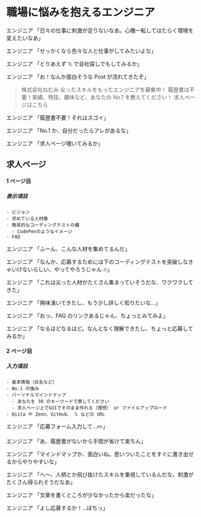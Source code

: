 # 職場に悩みを抱えるエンジニア

エンジニア 「日々の仕事に刺激が足りないなあ。心機一転してはたらく環境を変えたいなあ」

エンジニア 「せっかくなら色々な人と仕事がしてみたいよな」

エンジニア 「とりあえず 𝕏 で会社探しでもしてみるか」

エンジニア 「お！なんか面白そうな Post が流れてきたぞ」

> 株式会社ねむみ
> 尖ったスキルをもったエンジニアを募集中！
> 履歴書は不要！実績、特技、趣味など、あなたの No.1 を教えてください！
> 求人ページはこちら

エンジニア 「履歴書不要！それはスゴイ」

エンジニア 「No.1 か、自分だったらアレがあるな」

エンジニア 「求人ページ覗いてみるか」

## 求人ページ

#### 1 ページ目

##### 表示項目

```
- ビジョン
- 求めている人材像
- 簡易的なコーディングテストの欄
  - CodePenのようなイメージ
- FAQ
```

エンジニア 「ふーん、こんな人材を集めてるんだ」

エンジニア 「なんか、応募するためには下のコーディングテストを突破しなきゃいけないらしい、やってやろうじゃん 🔥」

エンジニア 「これは尖った人材がたくさん集まっていそうだな、ワクワクしてきた」

エンジニア 「興味湧いてきたし、もう少し詳しく知りたいな...」

エンジニア 「おっ、FAQ のリンクあるじゃん、ちょっとみてみよ」

エンジニア 「なるほどなるほど。なんとなく理解できたし、ちょっと応募してみるか」

#### 2 ページ目

##### 入力項目

```
- 基本情報（氏名など）
- No.1 の強み
- パーソナルマインドマップ
  - あなたを 30 のキーワードで表してください
  - 求人ページ上でGUIでそのまま作れる（理想） or ファイルアップロード
- Qiita や Zenn、GitHub、 𝕏 などの URL
```

エンジニア 「応募フォーム入力して...✏️」

エンジニア 「あ、履歴書がないから手間が省けて楽ちん」

エンジニア 「マインドマップか、面白いね。思いついたことをすぐに書き出せるからやりやすいな」

エンジニア 「へ〜、人柄とか飛び抜けたスキルを重視しているんだな。刺激がたくさん得られそうだなあ」

エンジニア 「文章を書くところが少なかったから楽だったな」

エンジニア 「よし応募するか！...ぼちっ」
